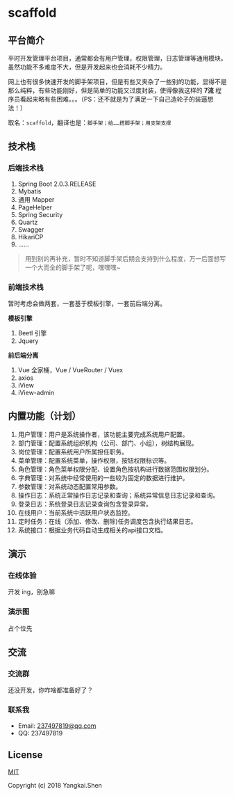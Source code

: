 # scaffold
## 平台简介

平时开发管理平台项目，通常都会有用户管理，权限管理，日志管理等通用模块。虽然功能不多难度不大，但是开发起来也会消耗不少精力。

网上也有很多快速开发的脚手架项目，但是有些又夹杂了一些别的功能，显得不是那么纯粹，有些功能刚好，但是简单的功能又过度封装，使得像我这样的 **7流** 程序员看起来略有些困难。。。（PS：还不就是为了满足一下自己造轮子的装逼想法！）

取名：`scaffold`，翻译也是：`脚手架；给……搭脚手架；用支架支撑`

## 技术栈
### 后端技术栈

1. Spring Boot 2.0.3.RELEASE
2. Mybatis
3. 通用 Mapper
4. PageHelper
5. Spring Security
6. Quartz
7. Swagger
8. HikariCP
9. ......

> 用到别的再补充，暂时不知道脚手架后期会支持到什么程度，万一后面想写一个大而全的脚手架了呢，嘿嘿嘿~

### 前端技术栈

暂时考虑会做两套，一套基于模板引擎，一套前后端分离。

**模板引擎**
1. Beetl 引擎
2. Jquery

**前后端分离**
1. Vue 全家桶，Vue / VueRouter / Vuex
2. axios
3. iView
4. iView-admin

## 内置功能（计划）

1. 用户管理：用户是系统操作者，该功能主要完成系统用户配置。
2. 部门管理：配置系统组织机构（公司、部门、小组），树结构展现。
3. 岗位管理：配置系统用户所属担任职务。
4. 菜单管理：配置系统菜单，操作权限，按钮权限标识等。
5. 角色管理：角色菜单权限分配、设置角色按机构进行数据范围权限划分。
6. 字典管理：对系统中经常使用的一些较为固定的数据进行维护。
7. 参数管理：对系统动态配置常用参数。
8. 操作日志：系统正常操作日志记录和查询；系统异常信息日志记录和查询。
9. 登录日志：系统登录日志记录查询包含登录异常。
10. 在线用户：当前系统中活跃用户状态监控。
11. 定时任务：在线（添加、修改、删除)任务调度包含执行结果日志。
12. 系统接口：根据业务代码自动生成相关的api接口文档。

## 演示
### 在线体验

开发 ing，别急嘛

### 演示图

占个位先

## 交流
### 交流群

还没开发，你咋啥都准备好了？

### 联系我

- Email: 237497819@qq.com
- QQ: 237497819

## License
[MIT](http://opensource.org/licenses/MIT)

Copyright (c) 2018 Yangkai.Shen
